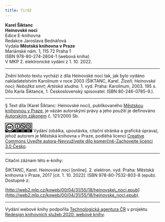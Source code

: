 ```yaml
---
title: Tiráž
---
```


**Karel Šiktanc**  
**Heinovské noci**  
Edice E-knihovna  
Redakce Jaroslava Bednářová  
Vydala **Městská knihovna v Praze**  
Mariánské nám. 1, 115 72 Praha 1  
ISBN 978-80-274-2604-1 (webová kniha)  
V MKP 2. elektronické vydání z 1. 10. 2022.

***

Znění tohoto textu vychází z díla Heinovské noci tak, jak bylo vydáno nakladatelstvím Karolinum v roce 2003 (ŠIKTANC, Karel. _Žízeň;_ _Heinovské noci; Nebožka smrt; Artéská studna._ 1. vyd. Praha: Karolinum, 2003. 195 s. Dílo Karla Šiktance, 1. Československý spisovatel. ISBN 80-246-0785-9.).

***

§
Text díla (Karel Šiktanc: Heinovské noci), publikovaného [Městskou knihovnou v Praze](http://www.mlp.cz/), je vázán autorskými právy a jeho použití je definováno [Autorským zákonem](https://www.mkcr.cz/predpisy-zakonu-709.html) č. 121/2000 Sb.

[![](./resources/image001.jpg)](http://creativecommons.org/licenses/by-nc-sa/3.0/cz/)
Vydání (obálka, upoutávka, citační stránka a grafická úprava), jehož autorem je Městská knihovna v Praze, podléhá licenci [Creative Commons Uveďte autora-Nevyužívejte dílo komerčně-Zachovejte licenci 3.0 Česko](http://creativecommons.org/licenses/by-nc-sa/3.0/cz/).

***

Citační záznam této e-knihy:

ŠIKTANC, Karel. _Heinovské noci_ \[online\]. 2. elektron. vyd. Praha: Městská knihovna v Praze, 2017 \[cit. 1. 10. 2022]. ISBN 978-80-7532-803-8 (epub). Dostupné z:

[http://web2.mlp.cz/koweb/00/04/31/55/18/heinovske\_noci.epub](http://web2.mlp.cz/koweb/00/04/31/55/18/heinovske_noci.epub).

***

Vydání webové knihy podpořila [Technologická agentura ČR](https://www.tacr.cz/) v projektu [Redesign knihovních služeb 2020: webové knihy](https://starfos.tacr.cz/cs/project/TL04000391).